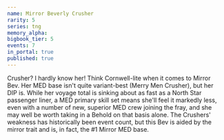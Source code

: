 ```yaml
---
name: Mirror Beverly Crusher
rarity: 5
series: tng
memory_alpha:
bigbook_tier: 5
events: 7
in_portal: true
published: true
---
```


Crusher? I hardly know her! Think Cornwell-lite when it comes to Mirror Bev. Her MED base isn't quite variant-best (Merry Men Crusher), but her DIP is. While her voyage total is sinking about as fast as a North Star passenger liner, a MED primary skill set means she'll feel it markedly less, even with a number of new, superior MED crew joining the fray, and she may well be worth taking in a Behold on that basis alone. The Crushers' weakness has historically been event count, but this Bev is aided by the mirror trait and is, in fact, the #1 Mirror MED base.
